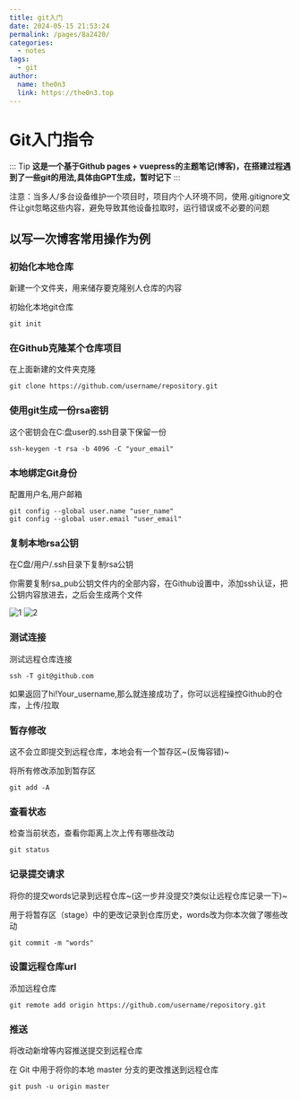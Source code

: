 ```yaml
---
title: git入门
date: 2024-05-15 21:53:24
permalink: /pages/8a2420/
categories:
  - notes
tags:
  - git
author: 
  name: the0n3
  link: https://the0n3.top
---
```


# Git入门指令

::: Tip
 **这是一个基于Github pages + vuepress的主题笔记(博客)，在搭建过程遇到了一些git的用法,具体由GPT生成，暂时记下**
:::

 注意：当多人/多台设备维护一个项目时，项目内个人环境不同，使用.gitignore文件让git忽略这些内容，避免导致其他设备拉取时，运行错误或不必要的问题


## 以写一次博客常用操作为例

### 初始化本地仓库

新建一个文件夹，用来储存要克隆别人仓库的内容

初始化本地git仓库

```git
git init  
```

### 在Github克隆某个仓库项目

在上面新建的文件夹克隆

 ```git
git clone https://github.com/username/repository.git
```

### 使用git生成一份rsa密钥

这个密钥会在C:盘user的.ssh目录下保留一份

 ```git
ssh-keygen -t rsa -b 4096 -C "your_email"
```

### 本地绑定Git身份

配置用户名,用户邮箱

```git
git config --global user.name "user_name"    
git config --global user.email "user_email"  
```

### 复制本地rsa公钥

在C盘/用户/.ssh目录下复制rsa公钥

你需要复制rsa_pub公钥文件内的全部内容，在Github设置中，添加ssh认证，把公钥内容放进去，之后会生成两个文件

![1](https://the0n3.top/medias/Git_0/1.png)
![2](https://the0n3.top/medias/Git_0/2.png)

### 测试连接

测试远程仓库连接

 ```git
ssh -T git@github.com
```

如果返回了hi!Your_username,那么就连接成功了，你可以远程操控Github的仓库，上传/拉取

### 暂存修改

这不会立即提交到远程仓库，本地会有一个暂存区~(反悔容错)~

将所有修改添加到暂存区

```git
git add -A 
```

### 查看状态

检查当前状态，查看你距离上次上传有哪些改动

```git
git status
```

### 记录提交请求

将你的提交words记录到远程仓库~(这一步并没提交?类似让远程仓库记录一下)~

用于将暂存区（stage）中的更改记录到仓库历史，words改为你本次做了哪些改动

```git
git commit -m "words"  
```

### 设置远程仓库url

添加远程仓库

```git
git remote add origin https://github.com/username/repository.git
```

### 推送

将改动新增等内容推送提交到远程仓库

 在 Git 中用于将你的本地 master 分支的更改推送到远程仓库

```git
git push -u origin master      
```

